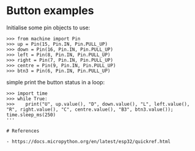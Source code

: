 # Button examples

Initialise some pin objects to use:

```
>>> from machine import Pin
>>> up = Pin(15, Pin.IN, Pin.PULL_UP)
>>> down = Pin(16, Pin.IN, Pin.PULL_UP)
>>> left = Pin(8, Pin.IN, Pin.PULL_UP)
>>> right = Pin(7, Pin.IN, Pin.PULL_UP)
>>> centre = Pin(9, Pin.IN, Pin.PULL_UP)
>>> btn3 = Pin(6, Pin.IN, Pin.PULL_UP)
```

simple print the button status in a loop:
```
>>> import time
>>> while True:
>>>    print("U", up.value(), "D", down.value(), "L", left.value(), "R", right.value(), "C", centre.value(), "B3", btn3.value());
time.sleep_ms(250)
'''

# References

- https://docs.micropython.org/en/latest/esp32/quickref.html
